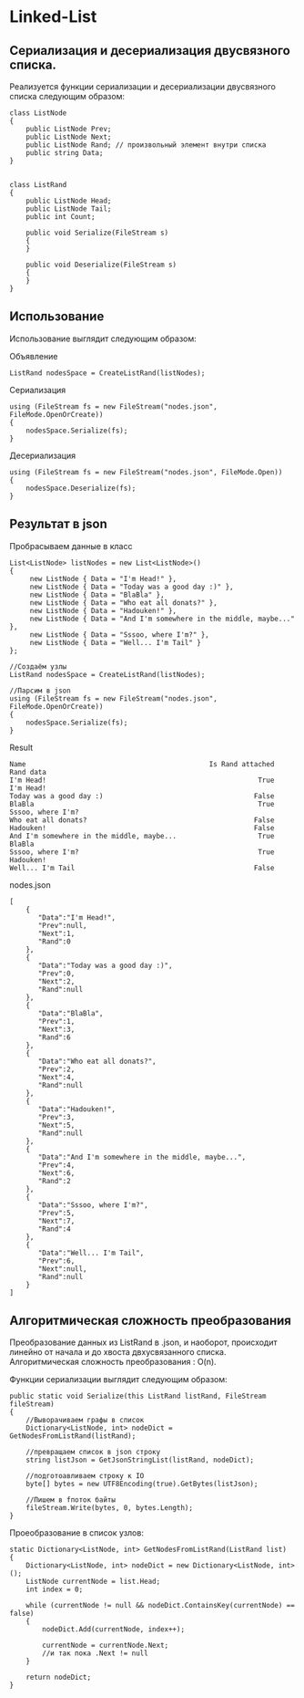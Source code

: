# Linked-List


## Сериализация и десериализация двусвязного списка.

Реализуется функции сериализации и десериализации двусвязного списка следующим образом:

    class ListNode
    {
        public ListNode Prev;
        public ListNode Next;
        public ListNode Rand; // произвольный элемент внутри списка
        public string Data;
    }


    class ListRand
    {
        public ListNode Head;
        public ListNode Tail;
        public int Count;

        public void Serialize(FileStream s)
        {
        }

        public void Deserialize(FileStream s)
        {
        }
    }
    
## Использование

Использование выглядит следующим образом:
    
Объявление

    ListRand nodesSpace = CreateListRand(listNodes);


Сериализация

    using (FileStream fs = new FileStream("nodes.json", FileMode.OpenOrCreate))
    {
        nodesSpace.Serialize(fs);
    }


Десериализация

    using (FileStream fs = new FileStream("nodes.json", FileMode.Open))
    {
        nodesSpace.Deserialize(fs);
    }
    
## Результат в json

Пробрасываем данные в класс

    List<ListNode> listNodes = new List<ListNode>()
    {
         new ListNode { Data = "I'm Head!" },
         new ListNode { Data = "Today was a good day :)" },
         new ListNode { Data = "BlaBla" },
         new ListNode { Data = "Who eat all donats?" },
         new ListNode { Data = "Hadouken!" },
         new ListNode { Data = "And I'm somewhere in the middle, maybe..." },
         new ListNode { Data = "Sssoo, where I'm?" },
         new ListNode { Data = "Well... I'm Tail" }
    };

    //Создаём узлы
    ListRand nodesSpace = CreateListRand(listNodes);

    //Парсим в json
    using (FileStream fs = new FileStream("nodes.json", FileMode.OpenOrCreate))
    {
        nodesSpace.Serialize(fs);
    }

Result

    Name                                             Is Rand attached       Rand data
    I'm Head!                                                    True       I'm Head!
    Today was a good day :)                                     False
    BlaBla                                                       True       Sssoo, where I'm?
    Who eat all donats?                                         False
    Hadouken!                                                   False
    And I'm somewhere in the middle, maybe...                    True       BlaBla
    Sssoo, where I'm?                                            True       Hadouken!
    Well... I'm Tail                                            False

nodes.json

    [
        {
           "Data":"I'm Head!",
           "Prev":null,
           "Next":1,
           "Rand":0
        },
        {
           "Data":"Today was a good day :)",
           "Prev":0,
           "Next":2,
           "Rand":null
        },
        {
           "Data":"BlaBla",
           "Prev":1,
           "Next":3,
           "Rand":6
        },
        {
           "Data":"Who eat all donats?",
           "Prev":2,
           "Next":4,
           "Rand":null
        },
        {
           "Data":"Hadouken!",
           "Prev":3,
           "Next":5,
           "Rand":null
        },
        {
           "Data":"And I'm somewhere in the middle, maybe...",
           "Prev":4,
           "Next":6,
           "Rand":2
        },
        {
           "Data":"Sssoo, where I'm?",
           "Prev":5,
           "Next":7,
           "Rand":4
        },
        {
           "Data":"Well... I'm Tail",
           "Prev":6,
           "Next":null,
           "Rand":null
        }
    ]

## Алгоритмическая сложность преобразования

Преобразование данных из ListRand в .json, и наоборот, происходит линейно от начала и до хвоста двхусвязанного списка. 
Алгоритмическая сложность преобразования : O(n).
       
Функции сериализации выглядит следующим образом:
    
    public static void Serialize(this ListRand listRand, FileStream fileStream)
    {
        //Выворачиваем графы в список
        Dictionary<ListNode, int> nodeDict = GetNodesFromListRand(listRand);

        //превращаем список в json строку
        string listJson = GetJsonStringList(listRand, nodeDict);

        //подготоавливаем строку к IO
        byte[] bytes = new UTF8Encoding(true).GetBytes(listJson);

        //Пишем в fпоток байты
        fileStream.Write(bytes, 0, bytes.Length);
    }

Проеобразование в список узлов:

    static Dictionary<ListNode, int> GetNodesFromListRand(ListRand list)
    {
        Dictionary<ListNode, int> nodeDict = new Dictionary<ListNode, int>();
        ListNode currentNode = list.Head;
        int index = 0;

        while (currentNode != null && nodeDict.ContainsKey(currentNode) == false)
        {
            nodeDict.Add(currentNode, index++);

            currentNode = currentNode.Next;
            //и так пока .Next != null                   
        }

        return nodeDict;
    }
